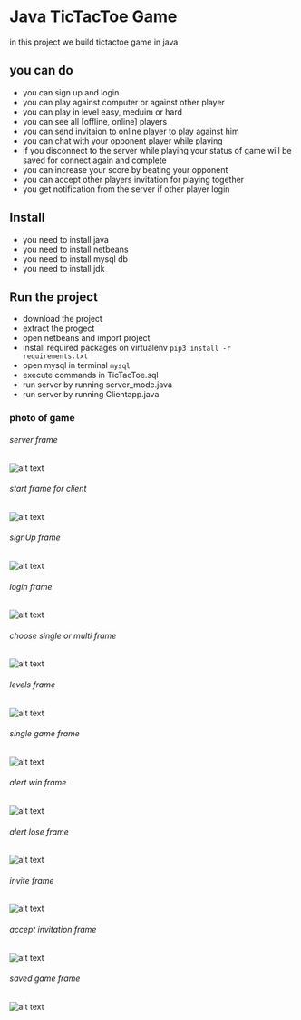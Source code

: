 # Java TicTacToe Game

in this project we build tictactoe game in java 

## you can do 

* you can sign up and login 
* you can play against computer or against other player
* you can play in level easy, meduim or hard
* you can see all [offline, online] players 
* you can send invitaion to online player to play against him
* you can chat with your opponent player while playing
* if you disconnect to the server while playing your status of game will be saved for connect again and complete
* you can increase your score by beating your opponent
* you can accept other players invitation for playing together
* you get notification from the server if other player login

## Install

* you need to install java
* you need to install netbeans
* you need to install mysql db
* you need to install jdk

## Run the project

* download the project 
* extract the progect
* open netbeans and import project
* install required packages on virtualenv `pip3 install -r requirements.txt`
* open mysql in terminal `mysql`
* execute commands in TicTacToe.sql
* run server by running server_mode.java
* run server by running Clientapp.java

### photo of game

###### server frame
![alt text]()

###### start frame for client
![alt text]()

###### signUp frame
![alt text]()

###### login frame
![alt text]()

###### choose single or multi frame
![alt text]()

###### levels frame
![alt text]()

###### single game frame
![alt text]()

###### alert win frame
![alt text]()

###### alert lose frame
![alt text]()

###### invite frame
![alt text]()

###### accept invitation frame
![alt text]()


###### saved game frame
![alt text]()


